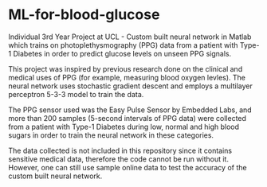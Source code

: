 # ML-for-blood-glucose
Individual 3rd Year Project at UCL - Custom built neural network in Matlab which trains on photoplethysmography (PPG) data from a patient with Type-1 Diabetes in order to predict glucose levels on unseen PPG signals.

This project was inspired by previous research done on the clinical and medical uses of PPG (for example, measuring blood oxygen levles). The neural network uses stochastic gradient descent and employs a multilayer perceptron 5-3-3 model to train the data.

The PPG sensor used was the Easy Pulse Sensor by Embedded Labs, and more than 200 samples (5-second intervals of PPG data) were collected from a patient with Type-1 Diabetes during low, normal and high blood sugars in order to train the neural network in these categories. 

The data collected is not included in this repository since it contains sensitive medical data, therefore the code cannot be run without it. However, one can still use sample online data to test the accuracy of the custom built neural network.
